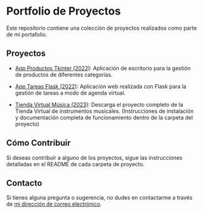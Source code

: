 # Portfolio de Proyectos

Este repositorio contiene una colección de proyectos realizados como parte de mi portafolio.

## Proyectos

- [App Productos Tkinter (2022)](./App_Productos_TKinter_2022/): Aplicación de escritorio para la gestión de productos de diferentes categorías.
- [App Tareas Flask (2022)](./App_Tareas_Flask_2022/): Aplicación web realizada con Flask para la gestión de tareas a modo de agenda virtual.
  
- [Tienda Virtual Música (2023)](./Tienda_Virtual_Musica_2023.zip): Descarga el proyecto completo de la Tienda Virtual de instrumentos musicales.
  (Instrucciones de instalación y documentación completa de funcionamiento dentro de la carpeta del proyecto)

## Cómo Contribuir

Si deseas contribuir a alguno de los proyectos, sigue las instrucciones detalladas en el README de cada carpeta de proyecto.

## Contacto

Si tienes alguna pregunta o sugerencia, no dudes en contactarme a través de [mi dirección de correo electrónico](fjparra1980@gmail.com).
